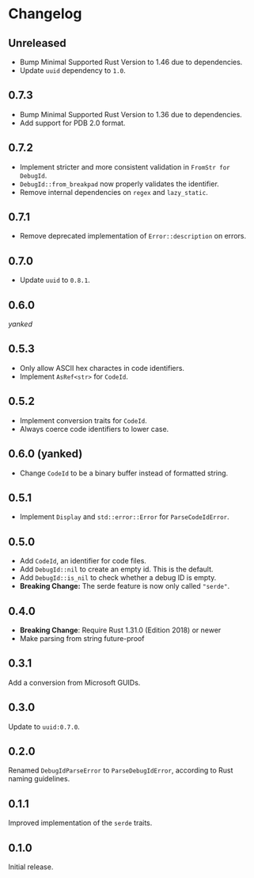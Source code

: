 # Changelog

## Unreleased

- Bump Minimal Supported Rust Version to 1.46 due to dependencies.
- Update `uuid` dependency to `1.0`.

## 0.7.3

- Bump Minimal Supported Rust Version to 1.36 due to dependencies.
- Add support for PDB 2.0 format.

## 0.7.2

- Implement stricter and more consistent validation in `FromStr for DebugId`.
- `DebugId::from_breakpad` now properly validates the identifier.
- Remove internal dependencies on `regex` and `lazy_static`.

## 0.7.1

- Remove deprecated implementation of `Error::description` on errors.

## 0.7.0

- Update `uuid` to `0.8.1`.

## 0.6.0

_yanked_

## 0.5.3

- Only allow ASCII hex charactes in code identifiers.
- Implement `AsRef<str>` for `CodeId`.

## 0.5.2

- Implement conversion traits for `CodeId`.
- Always coerce code identifiers to lower case.

## 0.6.0 (yanked)

- Change `CodeId` to be a binary buffer instead of formatted string.

## 0.5.1

- Implement `Display` and `std::error::Error` for `ParseCodeIdError`.

## 0.5.0

- Add `CodeId`, an identifier for code files.
- Add `DebugId::nil` to create an empty id. This is the default.
- Add `DebugId::is_nil` to check whether a debug ID is empty.
- **Breaking Change:** The serde feature is now only called `"serde"`.

## 0.4.0

- **Breaking Change**: Require Rust 1.31.0 (Edition 2018) or newer
- Make parsing from string future-proof

## 0.3.1

Add a conversion from Microsoft GUIDs.

## 0.3.0

Update to `uuid:0.7.0`.

## 0.2.0

Renamed `DebugIdParseError` to `ParseDebugIdError`, according to Rust naming
guidelines.

## 0.1.1

Improved implementation of the `serde` traits.

## 0.1.0

Initial release.
